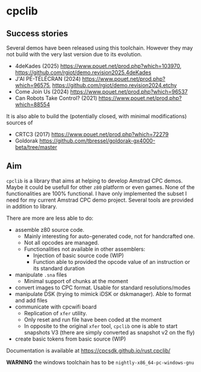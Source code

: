 # cpclib


 ## Success stories

 Several demos have been released using this toolchain. However they may not build with the very last version due to its evolution.

 - 4deKades (2025) <https://www.pouet.net/prod.php?which=103970>, <https://github.com/rgiot/demo.revision2025.4deKades>
 - J'AI PÉ-TÉLÉCRAN (2024) <https://www.pouet.net/prod.php?which=96575>, <https://github.com/rgiot/demo.revision2024.etchy>
 - Come Join Us (2024) <https://www.pouet.net/prod.php?which=96537>
 - Can Robots Take Control? (2021) <https://www.pouet.net/prod.php?which=88554>

It is also able to build the (potentially closed, with minimal modifications) sources of

 - CRTC3 (2017) <https://www.pouet.net/prod.php?which=72279>
 - Goldorak <https://github.com/tbressel/goldorak-gx4000-beta/tree/master>
 
## Aim

`cpclib` is a library that aims at helping to develop Amstrad CPC demos.
Maybe it could be usefull for other `z80` platform or even games.
None of the functionalities are 100% functional. I have only implemented the subset I need for my current Amstrad CPC demo project.
Several tools are provided in addition to library.

There are more are less able to do:

 - assemble z80 source code. 
   * Mainly interesting for auto-generated code, not for handcrafted one.
   * Not all opcodes are managed.
   * Functionalities not available in other assemblers:
     - Injection of basic source code (WIP)
	 - Function able to provided the opcode value of an instruction or its standard duration
 - manipulate `.sna` files
   *  Minimal support of chunks at the moment
 - convert images to CPC format. Usable for standard resolutions/modes
 - manipulate DSK (trying to mimick iDSK or dskmanager). Able to format and add files
 - communicate with cpcwifi board
    * Replication of `xfer` utility.
	* Only reset and run file have been coded at the moment
	* In opposite to the original `xfer` tool, `cpclib` one is able to start snapshots V3 (there are simply converted as snapshot v2 on the fly)
 - create basic tokens from basic source (WIP)


 Documentation is available at <https://cpcsdk.github.io/rust.cpclib/>

 **WARNING** the windows toolchain has to be `nightly-x86_64-pc-windows-gnu`
